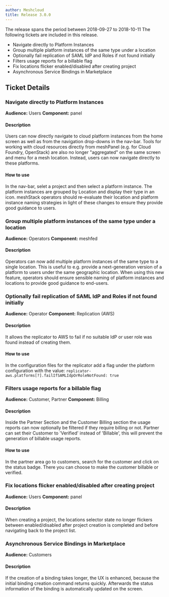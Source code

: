 ```yaml
---
author: Meshcloud
title: Release 3.0.0
---
```


The release spans the period between 2018-09-27 to 2018-10-11
The following tickets are included in this release.
* Navigate directly to Platform Instances
* Group multiple platform instances of the same type under a location
* Optionally fail replication of SAML IdP and Roles if not found initially
* Filters usage reports for a billable flag
* Fix locations flicker enabled/disabled after creating project
* Asynchronous Service Bindings in Marketplace
<!--truncate-->

## Ticket Details
### Navigate directly to Platform Instances
**Audience:** Users **Component:** panel

#### Description
Users can now directly navigate to cloud platform instances from the home screen as well
as from the navigation drop-downs in the nav-bar. Tools for working with cloud resources
directly from meshPanel (e.g. for Cloud Foundry, OpenStack) are also no longer "aggregated"
on the same screen and menu for a mesh location. Instead, users can now navigate directly
to these platforms.

#### How to use
In the nav-bar, selet a project and then select a platform instance. The platform instances
are grouped by Location and display their type in an icon. meshStack operators should
re-evaluate their location and platform instance naming strategies in light of these changes
to ensure they provide good guidance to users.

### Group multiple platform instances of the same type under a location
**Audience:** Operators **Component:** meshfed

#### Description
Operators can now add multiple platform instances of the same type to a single location.
This is useful to e.g. provide a next-generation version of a platform to users under the same
geographic location. When using this new feature, operators should ensure sensible naming of
platform instances and locations to provide good guidance to end-users.

### Optionally fail replication of SAML IdP and Roles if not found initially
**Audience:** Operator **Component:** Replication (AWS)

#### Description
It allows the replicator to AWS to fail if no suitable IdP or user role was found instead of
creating them.

#### How to use
In the configuration files for the replicator add a flag under the platform configuration with
the value: `replicator-aws.platforms[?].failIfSAMLIdpOrRoleNotFound: true`

### Filters usage reports for a billable flag
**Audience:** Customer, Partner **Component:** Billing

#### Description
Inside the Partner Section and the Customer Billing section the usage reports can now optionally be
filtered if they require billing or not. Partner can set their Customer to 'Verified' instead of 'Billable',
this will prevent the generation of billable usage reports.

#### How to use
In the partner area go to customers, search for the customer and click on the status badge. There you can choose
to make the customer billable or verified.

### Fix locations flicker enabled/disabled after creating project
**Audience:** Users **Component:** panel

#### Description
When creating a project, the locations selector state no longer flickers between enabled/disabled
after project creation is completed and before navigating back to the project list.

### Asynchronous Service Bindings in Marketplace
**Audience:** Customers

#### Description
If the creation of a binding takes longer, the UX is enhanced, because the initial binding creation command returns quickly. Afterwards the status information of the binding is automatically updated on the screen.

